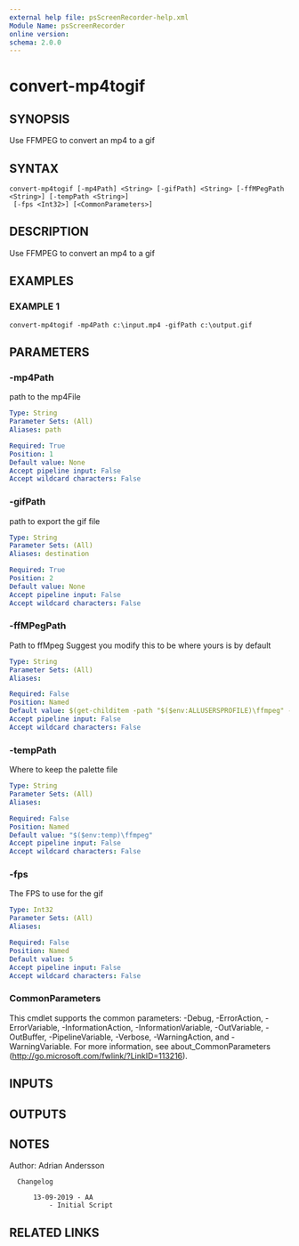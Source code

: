 ```yaml
---
external help file: psScreenRecorder-help.xml
Module Name: psScreenRecorder
online version:
schema: 2.0.0
---
```


# convert-mp4togif

## SYNOPSIS
Use FFMPEG to convert an mp4 to a gif

## SYNTAX

```
convert-mp4togif [-mp4Path] <String> [-gifPath] <String> [-ffMPegPath <String>] [-tempPath <String>]
 [-fps <Int32>] [<CommonParameters>]
```

## DESCRIPTION
Use FFMPEG to convert an mp4 to a gif

## EXAMPLES

### EXAMPLE 1
```
convert-mp4togif -mp4Path c:\input.mp4 -gifPath c:\output.gif
```

## PARAMETERS

### -mp4Path
path to the mp4File

```yaml
Type: String
Parameter Sets: (All)
Aliases: path

Required: True
Position: 1
Default value: None
Accept pipeline input: False
Accept wildcard characters: False
```

### -gifPath
path to export the gif file

```yaml
Type: String
Parameter Sets: (All)
Aliases: destination

Required: True
Position: 2
Default value: None
Accept pipeline input: False
Accept wildcard characters: False
```

### -ffMPegPath
Path to ffMpeg
      Suggest you modify this to be where yours is by default

```yaml
Type: String
Parameter Sets: (All)
Aliases:

Required: False
Position: Named
Default value: $(get-childitem -path "$($env:ALLUSERSPROFILE)\ffmpeg" -filter 'ffmpeg.exe' -Recurse|sort-object -Property LastWriteTime -Descending|select-object -First 1).fullname
Accept pipeline input: False
Accept wildcard characters: False
```

### -tempPath
Where to keep the palette file

```yaml
Type: String
Parameter Sets: (All)
Aliases:

Required: False
Position: Named
Default value: "$($env:temp)\ffmpeg"
Accept pipeline input: False
Accept wildcard characters: False
```

### -fps
The FPS to use for the gif

```yaml
Type: Int32
Parameter Sets: (All)
Aliases:

Required: False
Position: Named
Default value: 5
Accept pipeline input: False
Accept wildcard characters: False
```

### CommonParameters
This cmdlet supports the common parameters: -Debug, -ErrorAction, -ErrorVariable, -InformationAction, -InformationVariable, -OutVariable, -OutBuffer, -PipelineVariable, -Verbose, -WarningAction, and -WarningVariable.
For more information, see about_CommonParameters (http://go.microsoft.com/fwlink/?LinkID=113216).

## INPUTS

## OUTPUTS

## NOTES
Author: Adrian Andersson
      		
      Changelog
      
          13-09-2019 - AA
              - Initial Script

## RELATED LINKS
